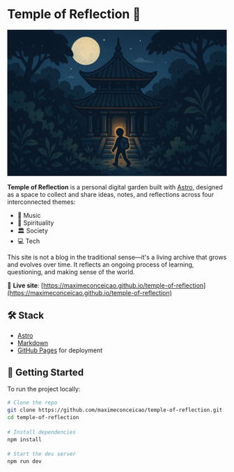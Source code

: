 # Temple of Reflection 🌿

![Temple of Reflection Banner](./public/images/temple-dark.png)

**Temple of Reflection** is a personal digital garden built with [Astro](https://astro.build/), designed as a space to collect and share ideas, notes, and reflections across four interconnected themes:

- 🎸 Music
- 🧘 Spirituality
- 🏛️ Society
- 💻 Tech

This site is not a blog in the traditional sense—it's a living archive that grows and evolves over time. It reflects an ongoing process of learning, questioning, and making sense of the world.

🔗 **Live site**: [https://maximeconceicao.github.io/temple-of-reflection](https://maximeconceicao.github.io/temple-of-reflection)

## 🛠️ Stack

- [Astro](https://astro.build/)
- [Markdown](https://www.markdownguide.org/)
- [GitHub Pages](https://pages.github.com/) for deployment

## 🚀 Getting Started

To run the project locally:

```bash
# Clone the repo
git clone https://github.com/maximeconceicao/temple-of-reflection.git
cd temple-of-reflection

# Install dependencies
npm install

# Start the dev server
npm run dev
```
